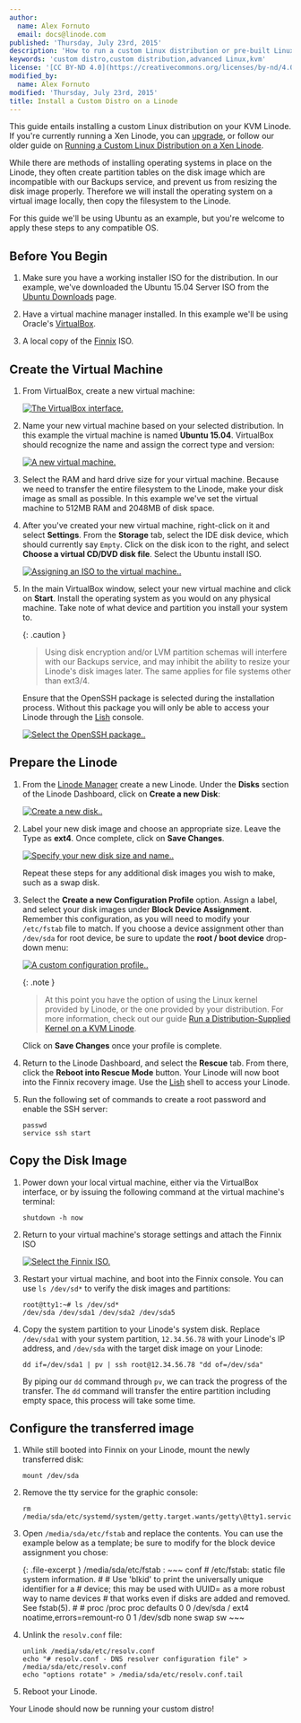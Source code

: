 ```yaml
---
author:
  name: Alex Fornuto
  email: docs@linode.com
published: 'Thursday, July 23rd, 2015'
description: 'How to run a custom Linux distribution or pre-built Linux appliance on your KVM Linode.'
keywords: 'custom distro,custom distribution,advanced Linux,kvm'
license: '[CC BY-ND 4.0](https://creativecommons.org/licenses/by-nd/4.0)'
modified_by:
  name: Alex Fornuto
modified: 'Thursday, July 23rd, 2015'
title: Install a Custom Distro on a Linode
---
```


This guide entails installing a custom Linux distribution on your KVM Linode. If you're currently running a Xen Linode, you can [upgrade](https://www.linode.com/docs/platform/kvm#how-to-enable-kvm), or follow our older guide on [Running a Custom Linux Distribution on a Xen Linode](/docs/tools-reference/custom-kernels-distros/running-a-custom-linux-distro-on-a-linode-vps).

While there are methods of installing operating systems in place on the Linode, they often create partition tables on the disk image which are incompatible with our Backups service, and prevent us from resizing the disk image properly. Therefore we will install the operating system on a virtual image locally, then copy the filesystem to the Linode.

For this guide we'll be using Ubuntu as an example, but you're welcome to apply these steps to any compatible OS.

## Before You Begin

1.  Make sure you have a working installer ISO for the distribution. In our example, we've downloaded the Ubuntu 15.04 Server ISO from the [Ubuntu Downloads](http://www.ubuntu.com/download/server) page.

2.  Have a virtual machine manager installed. In this example we'll be using Oracle's [VirtualBox](https://www.virtualbox.org/).

3.  A local copy of the [Finnix](http://www.finnix.org/) ISO.

## Create the Virtual Machine

1.  From VirtualBox, create a new virtual machine:

    [![The VirtualBox interface.](/docs/assets/1164-vbvm1-1.png)](/docs/assets/1164-vbvm1-1.png)

2.  Name your new virtual machine based on your selected distribution.  In this example the virtual machine is named **Ubuntu 15.04**. VirtualBox should recognize the name and assign the correct type and version:

    [![A new virtual machine.](/docs/assets/custom-distro-new-image.png)](/docs/assets/custom-distro-new-image.png)

3.  Select the RAM and hard drive size for your virtual machine. Because we need to transfer the entire filesystem to the Linode, make your disk image as small as possible. In this example we've set the virtual machine to 512MB RAM and 2048MB of disk space.

4.  After you've created your new virtual machine, right-click on it and select **Settings**. From the **Storage** tab, select the IDE disk device, which should currently say `Empty`. Click on the disk icon to the right, and select **Choose a virtual CD/DVD disk file**. Select the Ubuntu install ISO.

    [![Assigning an ISO to the virtual machine..](/docs/assets/custom-distro-choose-iso_small.png)](/docs/assets/custom-distro-choose-iso.png)

5.  In the main VirtualBox window, select your new virtual machine and click on **Start**. Install the operating system as you would on any physical machine. Take note of what device and partition you install your system to.

    {: .caution }
    > Using disk encryption and/or LVM partition schemas will interfere with our Backups service, and may inhibit the ability to resize your Linode's disk images later. The same applies for file systems other than ext3/4.

    Ensure that the OpenSSH package is selected during the installation process. Without this package you will only be able to access your Linode through the [Lish](/docs/networking/using-the-linode-shell-lish) console.

    [![Select the OpenSSH package..](/docs/assets/custom-distro-select-openssh_small.png)](/docs/assets/custom-distro-select-openssh.png)


## Prepare the Linode

1.  From the [Linode Manager](https://manager.linode.com/) create a new Linode. Under the **Disks** section of the Linode Dashboard, click on **Create a new Disk**:

    [![Create a new disk..](/docs/assets/custom-distro-new-disk_small.png)](/docs/assets/custom-distro-new-disk.png)

2.  Label your new disk image and choose an appropriate size. Leave the Type as **ext4**. Once complete, click on **Save Changes**.

    [![Specify your new disk size and name..](/docs/assets/custom-distro-disk-image.png)](/docs/assets/custom-distro-disk-image.png)

    Repeat these steps for any additional disk images you wish to make, such as a swap disk.

3.  Select the **Create a new Configuration Profile** option. Assign a label, and select your disk images under **Block Device Assignment**. Remember this configuration, as you will need to modify your `/etc/fstab` file to match. If you choose a device assignment other than `/dev/sda` for root device, be sure to update the **root / boot device** drop-down menu:

    [![A custom configuration profile..](/docs/assets/custom-distro-config-profile_small.png)](/docs/assets/custom-distro-config-profile.png)

    {: .note }
    > At this point you have the option of using the Linux kernel provided by Linode, or the one provided by your distribution. For more information, check out our guide [Run a Distribution-Supplied Kernel on a KVM Linode](/docs/tools-reference/custom-kernels-distros/run-a-distribution-supplied-kernel-with-kvm).

    Click on **Save Changes** once your profile is complete.

4.  Return to the Linode Dashboard, and select the **Rescue** tab. From there, click the **Reboot into Rescue Mode** button. Your Linode will now boot into the Finnix recovery image. Use the [Lish](/docs/networking/using-the-linode-shell-lish) shell to access your Linode.

5.  Run the following set of commands to create a root password and enable the SSH server:

        passwd
        service ssh start

## Copy the Disk Image

1.  Power down your local virtual machine, either via the VirtualBox interface, or by issuing the following command at the virtual machine's terminal:

        shutdown -h now

2.  Return to your virtual machine's storage settings and attach the Finnix ISO

    [![Select the Finnix ISO.](/docs/assets/custom-distro-finnix.png)](/docs/assets/custom-distro-finnix.png)

3.  Restart your virtual machine, and boot into the Finnix console. You can use `ls /dev/sd*` to verify the disk images and partitions:

        root@tty1:~# ls /dev/sd*
        /dev/sda /dev/sda1 /dev/sda2 /dev/sda5

4.  Copy the system partition to your Linode's system disk. Replace `/dev/sda1` with your system partition, `12.34.56.78` with your Linode's IP address, and `/dev/sda` with the target disk image on your Linode:

        dd if=/dev/sda1 | pv | ssh root@12.34.56.78 "dd of=/dev/sda"

    By piping our `dd` command through `pv`, we can track the progress of the transfer. The `dd` command will transfer the entire partition including empty space, this process will take some time.


## Configure the transferred image

1.  While still booted into Finnix on your Linode, mount the newly transferred disk:

        mount /dev/sda

2.  Remove the tty service for the graphic console:

        rm /media/sda/etc/systemd/system/getty.target.wants/getty\@tty1.service

3.  Open `/media/sda/etc/fstab` and replace the contents. You can use the example below as a template; be sure to modify for the block device assignment you chose:

    {: .file-excerpt }
    /media/sda/etc/fstab
    :   ~~~ conf
        # /etc/fstab: static file system information.
        #
        # Use 'blkid' to print the universally unique identifier for a
        # device; this may be used with UUID= as a more robust way to name devices
        # that works even if disks are added and removed. See fstab(5).
        #
        # <file system> <mount point>   <type>  <options>       <dump>  <pass>
        proc        /proc        proc    defaults                       0 0
        /dev/sda   /            ext4    noatime,errors=remount-ro      0 1
        /dev/sdb   none         swap    sw
        ~~~

4.  Unlink the `resolv.conf` file:

        unlink /media/sda/etc/resolv.conf
        echo "# resolv.conf - DNS resolver configuration file" > /media/sda/etc/resolv.conf
        echo "options rotate" > /media/sda/etc/resolv.conf.tail

5.  Reboot your Linode.

Your Linode should now be running your custom distro!
